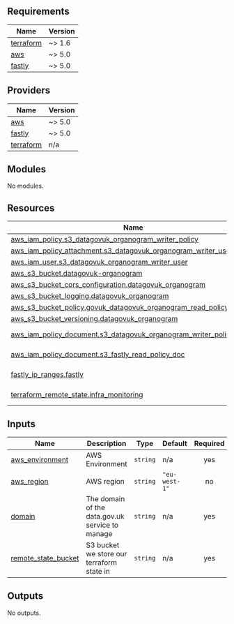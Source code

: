 ## Requirements

| Name | Version |
|------|---------|
| <a name="requirement_terraform"></a> [terraform](#requirement\_terraform) | ~> 1.6 |
| <a name="requirement_aws"></a> [aws](#requirement\_aws) | ~> 5.0 |
| <a name="requirement_fastly"></a> [fastly](#requirement\_fastly) | ~> 5.0 |

## Providers

| Name | Version |
|------|---------|
| <a name="provider_aws"></a> [aws](#provider\_aws) | ~> 5.0 |
| <a name="provider_fastly"></a> [fastly](#provider\_fastly) | ~> 5.0 |
| <a name="provider_terraform"></a> [terraform](#provider\_terraform) | n/a |

## Modules

No modules.

## Resources

| Name | Type |
|------|------|
| [aws_iam_policy.s3_datagovuk_organogram_writer_policy](https://registry.terraform.io/providers/hashicorp/aws/latest/docs/resources/iam_policy) | resource |
| [aws_iam_policy_attachment.s3_datagovuk_organogram_writer_user_policy](https://registry.terraform.io/providers/hashicorp/aws/latest/docs/resources/iam_policy_attachment) | resource |
| [aws_iam_user.s3_datagovuk_organogram_writer_user](https://registry.terraform.io/providers/hashicorp/aws/latest/docs/resources/iam_user) | resource |
| [aws_s3_bucket.datagovuk-organogram](https://registry.terraform.io/providers/hashicorp/aws/latest/docs/resources/s3_bucket) | resource |
| [aws_s3_bucket_cors_configuration.datagovuk_organogram](https://registry.terraform.io/providers/hashicorp/aws/latest/docs/resources/s3_bucket_cors_configuration) | resource |
| [aws_s3_bucket_logging.datagovuk_organogram](https://registry.terraform.io/providers/hashicorp/aws/latest/docs/resources/s3_bucket_logging) | resource |
| [aws_s3_bucket_policy.govuk_datagovuk_organogram_read_policy](https://registry.terraform.io/providers/hashicorp/aws/latest/docs/resources/s3_bucket_policy) | resource |
| [aws_s3_bucket_versioning.datagovuk_organogram](https://registry.terraform.io/providers/hashicorp/aws/latest/docs/resources/s3_bucket_versioning) | resource |
| [aws_iam_policy_document.s3_datagovuk_organogram_writer_policy_doc](https://registry.terraform.io/providers/hashicorp/aws/latest/docs/data-sources/iam_policy_document) | data source |
| [aws_iam_policy_document.s3_fastly_read_policy_doc](https://registry.terraform.io/providers/hashicorp/aws/latest/docs/data-sources/iam_policy_document) | data source |
| [fastly_ip_ranges.fastly](https://registry.terraform.io/providers/fastly/fastly/latest/docs/data-sources/ip_ranges) | data source |
| [terraform_remote_state.infra_monitoring](https://registry.terraform.io/providers/hashicorp/terraform/latest/docs/data-sources/remote_state) | data source |

## Inputs

| Name | Description | Type | Default | Required |
|------|-------------|------|---------|:--------:|
| <a name="input_aws_environment"></a> [aws\_environment](#input\_aws\_environment) | AWS Environment | `string` | n/a | yes |
| <a name="input_aws_region"></a> [aws\_region](#input\_aws\_region) | AWS region | `string` | `"eu-west-1"` | no |
| <a name="input_domain"></a> [domain](#input\_domain) | The domain of the data.gov.uk service to manage | `string` | n/a | yes |
| <a name="input_remote_state_bucket"></a> [remote\_state\_bucket](#input\_remote\_state\_bucket) | S3 bucket we store our terraform state in | `string` | n/a | yes |

## Outputs

No outputs.
